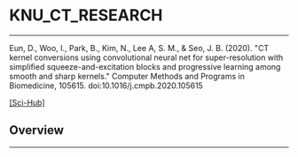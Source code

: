 # KNU_CT_RESEARCH
--------------------

Eun, D., Woo, I., Park, B., Kim, N., Lee A, S. M., & Seo, J. B. (2020). "CT kernel conversions using convolutional neural net for super-resolution with simplified squeeze-and-excitation blocks and progressive learning among smooth and sharp kernels." Computer Methods and Programs in Biomedicine, 105615. doi:10.1016/j.cmpb.2020.105615

[[Sci-Hub]](https://www.researchgate.net/publication/342346480_CT_kernel_conversions_using_convolutional_neural_net_for_super-resolution_with_simplified_squeeze-and-excitation_blocks_and_progressive_learning_among_smooth_and_sharp_kernels)

## Overview

-------------------

